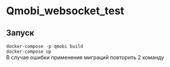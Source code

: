 # Qmobi_websocket_test
## Запуск
```docker-compose -p qmobi build```  
```docker-compose up```  
В случае ошибки применения миграций повторить 2 команду
